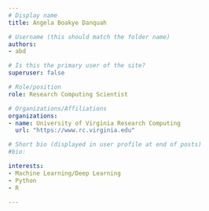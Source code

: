 ```yaml
---
# Display name
title: Angela Boakye Danquah

# Username (this should match the folder name)
authors:
- abd

# Is this the primary user of the site?
superuser: false

# Role/position
role: Research Computing Scientist

# Organizations/Affiliations
organizations:
- name: University of Virginia Research Computing
  url: "https://www.rc.virginia.edu"

# Short bio (displayed in user profile at end of posts)
#bio: 

interests:
- Machine Learning/Deep Learning
- Python
- R

---
```

